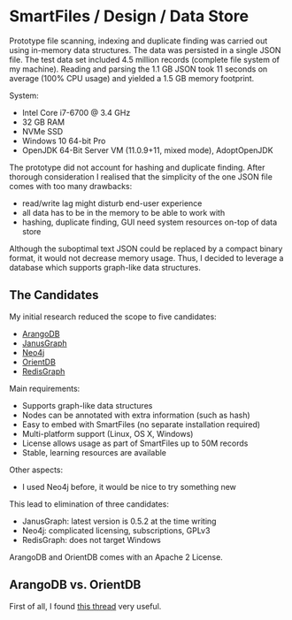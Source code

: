 # SmartFiles / Design / Data Store

Prototype file scanning, indexing and duplicate finding was carried out
using in-memory data structures. The data was persisted in a single JSON file.
The test data set included 4.5 million records (complete file system of my machine).
Reading and parsing the 1.1 GB JSON took 11 seconds on average (100% CPU usage) and 
yielded a 1.5 GB memory footprint.

System:
 * Intel Core i7-6700 @ 3.4 GHz
 * 32 GB RAM
 * NVMe SSD
 * Windows 10 64-bit Pro
 * OpenJDK 64-Bit Server VM (11.0.9+11, mixed mode), AdoptOpenJDK

The prototype did not account for hashing and duplicate finding. After thorough
consideration I realised that the simplicity of the one JSON file comes with too
many drawbacks:
 * read/write lag might disturb end-user experience
 * all data has to be in the memory to be able to work with
 * hashing, duplicate finding, GUI need system resources on-top of data store

Although the suboptimal text JSON could be replaced by a compact binary format,
it would not decrease memory usage. Thus, I decided to leverage a database which
supports graph-like data structures.

## The Candidates

My initial research reduced the scope to five candidates:

 * [ArangoDB](https://www.arangodb.com)
 * [JanusGraph](https://janusgraph.org)
 * [Neo4j](https://neo4j.com)
 * [OrientDB](https://www.orientdb.org)
 * [RedisGraph](https://oss.redislabs.com/redisgraph/)

Main requirements:

 * Supports graph-like data structures
 * Nodes can be annotated with extra information (such as hash)
 * Easy to embed with SmartFiles (no separate installation required)
 * Multi-platform support (Linux, OS X, Windows)
 * License allows usage as part of SmartFiles up to 50M records
 * Stable, learning resources are available

Other aspects:
 * I used Neo4j before, it would be nice to try something new

This lead to elimination of three candidates:
 * JanusGraph: latest version is 0.5.2 at the time writing 
 * Neo4j: complicated licensing, subscriptions, GPLv3
 * RedisGraph: does not target Windows

ArangoDB and OrientDB comes with an Apache 2 License. 

## ArangoDB vs. OrientDB

First of all, I found [this thread](https://stackoverflow.com/questions/28553942/what-factors-to-consider-when-choosing-a-multi-model-dbms-orientdb-vs-arangodb)
very useful.
